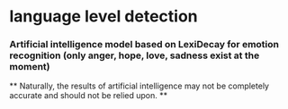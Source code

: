 # language level detection
### Artificial intelligence model based on LexiDecay for emotion recognition (only anger, hope, love, sadness exist at the moment)

** Naturally, the results of artificial intelligence may not be completely accurate and should not be relied upon. **